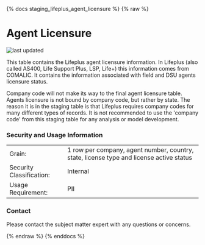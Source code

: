 {% docs staging_lifeplus_agent_licensure %}
{% raw %}

# Agent Licensure

![last updated](assets/update_badges/staging_lifeplus_agent_licensure.svg)

This table contains the Lifeplus agent licensure information. In Lifeplus (also called AS400, Life Support Plus, LSP, Life+) 
this information comes from COMALIC. It contains the information associated with field and DSU agents licensure status.  

Company code will not make its way to the final agent licensure table. Agents licensure is not bound by company code, but rather by state. 
The reason it is in the staging table is that Lifeplus requires company codes for many different types of records.
It is not recommended to use the 'company code' from this staging table for any analysis or model development.

### Security and Usage Information
|     |     |
| --- | --- |
| Grain:                   | 1 row per company, agent number, country, state, license type and license active status |
| Security Classification: | Internal |
| Usage Requirement:       | PII |


### Contact
Please contact the subject matter expert with any questions or concerns.

{% endraw %}
{% enddocs %}

